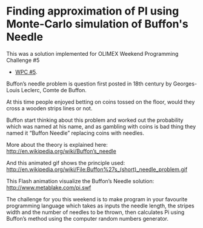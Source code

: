 # Finding approximation of PI using Monte-Carlo simulation of Buffon's Needle

This was a solution implemented for OLIMEX Weekend Programming Challenge #5
- [WPC #5](https://github.com/OLIMEX/WPC/tree/master/ISSUE-5).

Buffon’s needle problem is question first posted in 18th century by Georges-Louis Leclerc, Comte de Buffon.

At this time people enjoyed betting on coins tossed on the floor, would they cross a wooden strips lines or not.

Buffon start thinking about this problem and worked out the probability which was named at his name, and as gambling with coins is bad thing they named it “Buffon Needle” replacing coins with needles.

More about the theory is explained here: http://en.wikipedia.org/wiki/Buffon’s_needle

And this animated gif shows the principle used: http://en.wikipedia.org/wiki/File:Buffon%27s_(short)_needle_problem.gif

This Flash animation visualize the Buffon’s Needle solution: http://www.metablake.com/pi.swf

The challenge for you this weekend is to make program in your favourite programming language which takes as inputs the needle length, the stripes width and the number of needles to be thrown, then calculates Pi using Buffon’s method using the computer random numbers generator.
